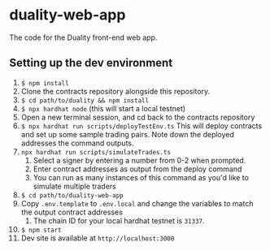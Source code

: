 # duality-web-app

The code for the Duality front-end web app.

## Setting up the dev environment

1. `$ npm install`
2. Clone the contracts repository alongside this repository.
3. `$ cd path/to/duality && npm install`
4. `$ npx hardhat node` (this will start a local testnet)
5. Open a new terminal session, and cd back to the contracts repository
6. `$ npx hardhat run scripts/deployTestEnv.ts` This will deploy contracts and set up some sample trading pairs. Note down the deployed addresses the command outputs.
7. `npx hardhat run scripts/simulateTrades.ts`
   1. Select a signer by entering a number from 0-2 when prompted.
   2. Enter contract addresses as output from the deploy command
   3. You can run as many instances of this command as you'd like to simulate multiple traders
8. `$ cd path/to/duality-web-app`
9. Copy `.env.template` to `.env.local` and change the variables to match the output contract addresses
   1. The chain ID for your local hardhat testnet is `31337`.
10. `$ npm start`
11. Dev site is available at `http://localhost:3000`
